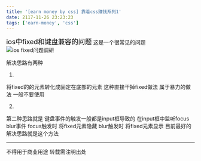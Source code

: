 ```yaml
---
title: '[earn money by css] 靠着css赚钱系列1'
date: 2117-11-26 23:23:23
tags: ['earn-money', 'css']
---
```

<font size="4" color="#000">ios中fixed和键盘兼容的问题</font> 
这是一个很常见的问题
![ios fixed问题调研](/earn-money-by-css-3/iosfixed.jpg)

解决思路有两种

1.
将fixed的的元素转化成固定在底部的元素
这种直接干掉fixed做法 属于暴力的做法 一般不要使用

2.
第二种思路就是 键盘事件的触发一般都是input框导致的
在input框中监听focus blur事件
focus触发时 将fixed元素隐藏
blur触发时 将fixed元素显示
目前最好的解决思路就是这个方法


----------------
不得用于商业用途 转载需注明出处
